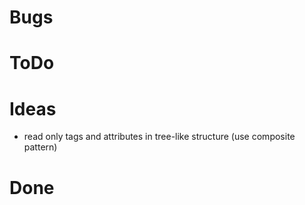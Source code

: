 ﻿# Bugs

# ToDo

# Ideas
* read only tags and attributes in tree-like structure (use composite pattern)

# Done
